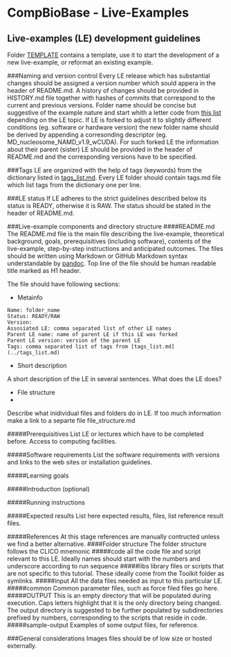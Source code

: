 CompBioBase - Live-Examples
===========
Live-examples (LE) development guidelines
-----
Folder [TEMPLATE](TEMPLATE/) contains a template, use it to start the development of a new live-example, or reformat an existing example.

###Naming and version control
Every LE release which has substantial changes should be assigned a version number which sould appera in the header of README.md. A history of changes should be provided in HISTORY.md file together with hashes of commits that correspond to the current and previous versions.
Folder name should be concise but suggestive of the example nature and start whith a letter code from [this list](../folder_codes.md) depending on the LE topic.
If LE is forked to adjust it to slightly different conditions (eg. software or hardware version) the new folder name should be derived by appending a corresonding descriptor (eg. MD_nucleosome_NAMD_v1.9_wCUDA). For such forked LE the information about their parent (sister) LE should be provided in the header of README.md and the corresponding versions have to be specified.

###Tags
LE are organized with the help of tags (keywords) from the dictionary listed in [tags_list.md](../tags_list.md). Every LE folder should contain tags.md file which list tags from the dictionary one per line.

###LE status
If LE adheres to the strict guidelines described below its status is READY, otherwise it is RAW. The status should be stated in the header of README.md.

###Live-example components and directory structure
####README.md
The README.md file is the main file describing the live-example, theoretical background, goals, prerequisitives (including software), contents of the live-example, step-by-step instructions and anticipated outcomes.
The files should be written using Markdown or GitHub Markdown syntax understandable by [pandoc](http://pandoc.org).
Top line of the file should be human readable title marked as H1 header.

The file should have following sections:
* Metainfo
````
Name: folder_name
Status: READY/RAW
Version: 
Assosiated LE: comma separated list of other LE names
Parent LE name: name of parent LE if this LE was forked
Parent LE version: version of the parent LE
Tags: comma separated list of tags from [tags_list.md](../tags_list.md)
````
* Short description

A short description of the LE in several sentences. What does the LE does?

* File structure
* 
Describe what inidividual files and folders do in LE. If too much information make a link to a separte file file_structure.md

#####Prerequisitives
List LE or lectures which have to be completed before. Access to computing facilities.

#####Software requirements
List the software requirements with versions and links to the web sites or installation guidelines.

#####Learning goals

#####Introduction (optional)

#####Running instructions

#####Expected results
List here expected results, files, list reference result files.

#####References
At this stage references are manually contructed unless we find a better alternative.
####Folder structure
The folder structure follows the CLICO mnemonic
#####code
all the code file and script relevant to this LE.
Ideally names should start with the numbers and underscore according to run sequence
#####libs
library files or scripts that are not specific to this tutorial.
These ideally come from the Toolkit folder as symlinks.
#####input
All the data files needed as input to this particular LE.
#####common
Common parameter files, such as force filed files go here.
#####OUTPUT
This is an empty directory that will be populated during execution.
Caps letters highlight that it is the only directory being changed.
The output directory is suggested to be further populated by subdirectories prefixed by numbers, corresponding to the scripts that reside in code.
#####sample-output
Examples of some output files, for reference.


###General considerations
Images files should be of low size or hosted externally.

